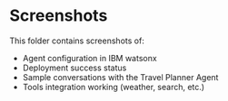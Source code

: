 # Screenshots

This folder contains screenshots of:
- Agent configuration in IBM watsonx
- Deployment success status
- Sample conversations with the Travel Planner Agent
- Tools integration working (weather, search, etc.)
